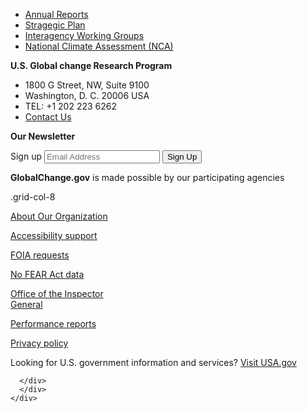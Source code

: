 
<footer class="usa-footer">
  <div class="usa-footer__primary-section">
    <nav class="usa-footer__nav" aria-label="Footer navigation">
      <ul class="grid-row grid-gap">
        <li
          class="
            mobile-lg:grid-col-4
            desktop:grid-col-auto
            usa-footer__primary-content
          "
        >
          <a class="usa-footer__primary-link" href="javascript:void(0);"
            > Annual Reports</a
          >
        </li>
        <li
          class="
            mobile-lg:grid-col-4
            desktop:grid-col-auto
            usa-footer__primary-content
          "
        >
          <a class="usa-footer__primary-link" href="javascript:void(0);"
            >Stragegic Plan</a
          >
        </li>
        <li
          class="
            mobile-lg:grid-col-4
            desktop:grid-col-auto
            usa-footer__primary-content
          "
        >
          <a class="usa-footer__primary-link" href="javascript:void(0);"
            >Interagency Working Groups</a
          >
        </li>
        <li
          class="
            mobile-lg:grid-col-4
            desktop:grid-col-auto
            usa-footer__primary-content
          "
        >
          <a class="usa-footer__primary-link" href="javascript:void(0);"
            >National Climate Assessment (NCA)</a
          >
        </li>
      </ul>
    </nav>
  </div>
  <div class="usa-footer__secondary-section">
    <div class="grid-container">
      <div class="grid-row grid-gap">
        <div
          class="
            usa-footer__logo
            grid-row
            mobile-lg:grid-col-6 mobile-lg:grid-gap-2
          ">
      <div class="mobile-lg:grid-col-auto">
            <p class="margin-0"><strong>U.S. Global change Research Program</strong></p>
            <ul class="add-list-reset margin-0">
            <li>1800 G Street, NW, Suite 9100</li>
            <li>Washington, D. C. 20006 USA</li>
            <li>TEL: +1 202 223 6262</li>
            <li><a href="mailto:">Contact Us</a></li>
            </ul>
          </div>
        </div>
        <div class="mobile-lg:grid-col-6">
        <p class="margin-0"><strong>Our Newsletter</strong></p>
        <section aria-label="Newsletter component">
  <form class="usa-search" role="email">
    <label class="usa-sr-only" for="email-field">Sign up</label>
    <input class="usa-input" id="email-field" type="email" name="Sign up" placeholder="Email Address" />
    <button class="usa-button" type="submit">
      <span class="usa-search__submit-text">Sign Up </span
      >
    </button>
  </form>
</section>
</div>
      </div>
    </div>
  </div>
    <div class="usa-footer__tertiary-section">
    <div class="grid-container">
      <div class="grid-row grid-gap-lg">
      <div class="grid-col-4">
    <div>
    <p>
    <strong>GlobalChange.gov</strong> is made possible by our participating agencies
    </p>
    </div>
  </div>
  <div class="grid-col-8">
    <div>.grid-col-8</div>
  </div>
      </div>
      </div>
    </div>
  <div class="usa-footer__fourth-section">
    <div class="grid-container">
      <div class="grid-row grid-gap-lg">
    <div class="grid-col-3">
      <div>
      <p>
        <a href="">About Our Organization</a>
      </p>
      <p>
        <a href="">Accessibility support</a>
      </p>
    </div>
  </div>
  <div class="grid-col-3">
      <div>
      <p>
        <a href="">FOIA requests</a>
      </p>
      <p>
        <a href="">No FEAR Act data</a>
      </p>
    </div>
  </div>
  <div class="grid-col-3">
      <div>
      <p>
        <a href="">Office of the Inspector <br/> General</a>
      </p>
    </div>
  </div>
  <div class="grid-col-3">
      <div>
      <p>
        <a href="">Performance reports</a>
      </p>
      <p>
        <a href="">Privacy policy</a>
      </p>
    </div>
  </div>
      </div>
      </div>
    </div>
  <div class="usa-footer__fifth-section">
    <div class="grid-container">
      <div class="grid-row grid-gap-lg">
      <div class="grid-col-auto">
    <div>
    <p class="margin-0 padding-0">
    Looking for U.S. government information and services? <a href="https://www.usa.gov/">Visit USA.gov</a>
    </p>
    </div>
  </div>

      </div>
      </div>
    </div>
</footer>